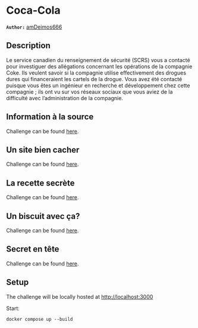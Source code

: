 # Coca-Cola

**`Author:`** [amDeimos666](https://github.com/amDeimos666)

## Description

Le service canadien du renseignement de sécurité (SCRS) vous a contacté pour investiguer des allégations concernant les opérations de la compagnie Coke. Ils veulent savoir si la compagnie utilise effectivement des drogues dures qui financeraient les cartels de la drogue. Vous avez été contacté puisque vous êtes un ingénieur en recherche et développement chez cette compagnie ; ils ont vu sur vos réseaux sociaux que vous aviez de la difficulté avec l’administration de la compagnie.

## Information à la source

Challenge can be found [here](source/README.md).

## Un site bien cacher

Challenge can be found [here](robots/README.md).

## La recette secrète

Challenge can be found [here](idor/README.md).

## Un biscuit avec ça?

Challenge can be found [here](cookie/README.md).

## Secret en tête

Challenge can be found [here](header/README.md).

## Setup

The challenge will be locally hosted at <http://localhost:3000>

Start:

`docker compose up --build`
